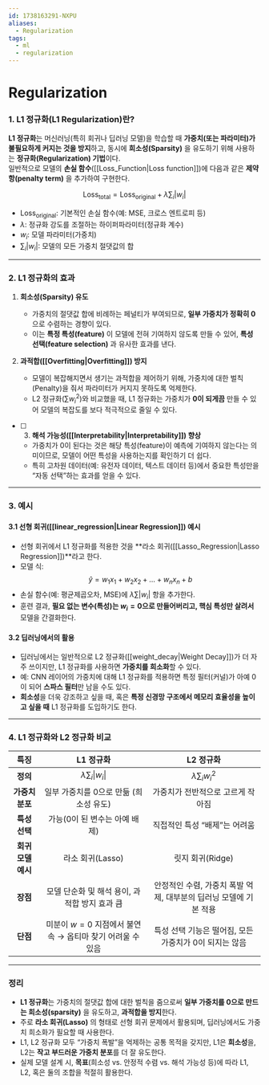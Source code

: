 ```yaml
---
id: 1738163291-NXPU
aliases:
  - Regularization
tags:
  - ml
  - regularization
---
```


# Regularization
### **1. L1 정규화(L1 Regularization)란?**

**L1 정규화**는 머신러닝(특히 회귀나 딥러닝 모델)을 학습할 때 **가중치(또는 파라미터)가 불필요하게 커지는 것을 방지**하고, 동시에 **희소성(Sparsity)** 을 유도하기 위해 사용하는 **정규화(Regularization) 기법**이다.  
일반적으로 모델의 **손실 함수**([[Loss_Function|Loss function]])에 다음과 같은 **제약항(penalty term)** 을 추가하여 구현한다.

$$
\text{Loss}_{\text{total}} = \text{Loss}_{\text{original}} + \lambda \sum_i |w_i|
$$

- $\text{Loss}_{\text{original}}$: 기본적인 손실 함수(예: MSE, 크로스 엔트로피 등)  
- $\lambda$: 정규화 강도를 조절하는 하이퍼파라미터(정규화 계수)  
- $w_i$: 모델 파라미터(가중치)  
- $\sum_i |w_i|$: 모델의 모든 가중치 절댓값의 합  

---

### **2. L1 정규화의 효과**

1. **희소성(Sparsity) 유도**  
   - 가중치의 절댓값 합에 비례하는 페널티가 부여되므로, **일부 가중치가 정확히 0**으로 수렴하는 경향이 있다.  
   - 이는 **특정 특성(feature)** 이 모델에 전혀 기여하지 않도록 만들 수 있어, **특성 선택(feature selection)** 과 유사한 효과를 낸다.

2. **과적합([[Overfitting|Overfitting]]) 방지**  
   - 모델이 복잡해지면서 생기는 과적합을 제어하기 위해, 가중치에 대한 벌칙(Penalty)을 줘서 파라미터가 커지지 못하도록 억제한다.  
   - L2 정규화($\sum w_i^2$)와 비교했을 때, L1 정규화는 가중치가 **0이 되게끔** 만들 수 있어 모델의 복잡도를 보다 적극적으로 줄일 수 있다.

- [ ] 3. **해석 가능성([[Interpretability|Interpretability]]) 향상**  
   - 가중치가 0이 된다는 것은 해당 특성(feature)이 예측에 기여하지 않는다는 의미이므로, 모델이 어떤 특성을 사용하는지를 확인하기 더 쉽다.  
   - 특히 고차원 데이터(예: 유전자 데이터, 텍스트 데이터 등)에서 중요한 특성만을 “자동 선택”하는 효과를 얻을 수 있다.

---

### **3. 예시**

#### **3.1 선형 회귀([[linear_regression|Linear Regression]]) 예시**
- 선형 회귀에서 L1 정규화를 적용한 것을 **라소 회귀([[Lasso_Regression|Lasso Regression]])**라고 한다.  
- 모델 식:  
  $$
  \hat{y} = w_1 x_1 + w_2 x_2 + \dots + w_n x_n + b
  $$  
- 손실 함수(예: 평균제곱오차, MSE)에 $\lambda \sum |w_i|$ 항을 추가한다.  
- 훈련 결과, **필요 없는 변수(특성)는 $w_i=0$으로 만들어버리고, 핵심 특성만 살려서** 모델을 간결화한다.

#### **3.2 딥러닝에서의 활용**
- 딥러닝에서는 일반적으로 L2 정규화([[weight_decay|Weight Decay]])가 더 자주 쓰이지만, L1 정규화를 사용하면 **가중치를 희소화**할 수 있다.  
- 예: CNN 레이어의 가중치에 대해 L1 정규화를 적용하면 특정 필터(커널)가 아예 0이 되어 **스파스 필터**만 남을 수도 있다.  
- **희소성**을 더욱 강조하고 싶을 때, 혹은 **특정 신경망 구조에서 메모리 효율성을 높이고 싶을 때** L1 정규화를 도입하기도 한다.

---

### **4. L1 정규화와 L2 정규화 비교**
| **특징**           | **L1 정규화**                                          | **L2 정규화**                                          |
|:-----------------:|:----------------------------------------------------:|:----------------------------------------------------:|
| **정의**           | $\lambda \sum_i \|w_i\|$                                |  $\lambda \sum_i w_i^2$                              |
| **가중치 분포**    | 일부 가중치를 0으로 만듦 (희소성 유도)                   | 가중치가 전반적으로 고르게 작아짐                     |
| **특성 선택**      | 가능(0이 된 변수는 아예 배제)                            | 직접적인 특성 “배제”는 어려움                         |
| **회귀 모델 예시** | 라소 회귀(Lasso)                                      | 릿지 회귀(Ridge)                                     |
| **장점**           | 모델 단순화 및 해석 용이, 과적합 방지 효과 큼             | 안정적인 수렴, 가중치 폭발 억제, 대부분의 딥러닝 모델에 기본 적용 |
| **단점**           | 미분이 $w=0$ 지점에서 불연속 → 옵티마 찾기 어려울 수 있음 | 특성 선택 기능은 떨어짐, 모든 가중치가 0이 되지는 않음            |

---

### **정리**

- **L1 정규화**는 가중치의 절댓값 합에 대한 벌칙을 줌으로써 **일부 가중치를 0으로 만드는 희소성(sparsity)** 을 유도하고, **과적합을 방지**한다.  
- 주로 **라소 회귀(Lasso)** 의 형태로 선형 회귀 문제에서 활용되며, 딥러닝에서도 가중치 희소화가 필요할 때 사용한다.  
- L1, L2 정규화 모두 “가중치 폭발”을 억제하는 공통 목적을 갖지만, L1은 **희소성**을, L2는 **작고 부드러운 가중치 분포**를 더 잘 유도한다.  
- 실제 모델 설계 시, **목표**(희소성 vs. 안정적 수렴 vs. 해석 가능성 등)에 따라 L1, L2, 혹은 둘의 조합을 적절히 활용한다.
